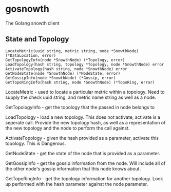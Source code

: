 # gosnowth
The Golang snowth client

## State and Topology

```
LocateMetric(uuid string, metric string, node *SnowthNode) (*DataLocation, error)
GetTopologyInfo(node *SnowthNode) (*Topology, error)
LoadTopology(hash string, topology *Topology, node *SnowthNode) error
ActivateTopology(hash string, node *SnowthNode) error
GetNodeState(node *SnowthNode) (*NodeState, error)
GetGossipInfo(node *SnowthNode) (*Gossip, error)
GetTopoRingInfo(hash string, node *SnowthNode) (*TopoRing, error)
```

LocateMetric - used to locate a particular metric within a topology. Need to supply the check uuid string, and metric name string as well as a node.

GetTopologyInfo - get the topology that the passed in node belongs to

LoadTopology - load a new topology.  This does not activate, activate is a seperate call.  Provide the new topology hash, as well as a representation of the new topology and the node to perform the call against.

ActivateTopology - given the hash provided as a parameter, activate this topology.  This is Dangerous.

GetNodeState - get the state of the node that is provided as a parameter.

GetGossipInfo - get the gossip information from the node.  Will include all of the other node's gossip information that this node knows about.

GetTopoRingInfo - get the topology information for another topology.  Look up performed with the hash parameter against the node parameter.

